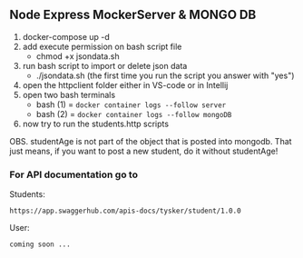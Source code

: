 ## Node Express MockerServer & MONGO DB

 1. docker-compose up -d
 2. add execute permission on bash script file
    - chmod +x jsondata.sh
 3. run bash script to import or delete json data
    - ./jsondata.sh (the first time you run the script you answer with "yes")
 4. open the httpclient folder either in VS-code or in Intellij
 5. open two bash terminals
    - bash (1) = ``` docker container logs --follow server ``` 
    - bash (2) = ``` docker container logs --follow mongoDB ```
 6. now try to run the students.http scripts


OBS. studentAge is not part of the object that is posted into mongodb. That just means, if you want to post a new student, do it without studentAge!


### For API documentation go to 

Students:
```JS
https://app.swaggerhub.com/apis-docs/tysker/student/1.0.0
```

User:
```JS
coming soon ...
```
